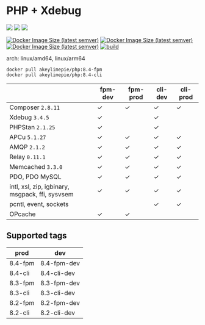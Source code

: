 # PHP + Xdebug

![](https://img.shields.io/badge/-8.4.12-informational) ![](https://img.shields.io/badge/-8.3.25-informational) ![](https://img.shields.io/badge/-8.2.29-informational) 

[![Docker Image Size (latest semver)](https://img.shields.io/docker/image-size/akeylimepie/php/8.4-fpm?label=prod)](https://hub.docker.com/r/akeylimepie/php)
[![Docker Image Size (latest semver)](https://img.shields.io/docker/image-size/akeylimepie/php/8.4-fpm-dev?label=dev)](https://hub.docker.com/r/akeylimepie/php)
[![Docker Image Size (latest semver)](https://img.shields.io/docker/pulls/akeylimepie/php)](https://hub.docker.com/r/akeylimepie/php)
[![build](https://github.com/akeylimepie/docker-php/actions/workflows/build.yml/badge.svg?event=push)](https://github.com/akeylimepie/docker-php/actions/workflows/build.yml)

arch: linux/amd64, linux/arm64

```
docker pull akeylimepie/php:8.4-fpm
docker pull akeylimepie/php:8.4-cli
```

|                                                 | fpm-dev | fpm-prod | cli-dev | cli-prod |
|-------------------------------------------------|---------|----------|---------|----------|
| Composer `2.8.11`                 | &check; | &check;  | &check; | &check;  |
| Xdebug `3.4.5`                     | &check; |          | &check; |          |
| PHPStan `2.1.25`                   | &check; |          | &check; |          |
| APCu `5.1.27`                         | &check; | &check;  | &check; | &check;  |
| AMQP `2.1.2`                         | &check; | &check;  | &check; | &check;  |
| Relay `0.11.1`                       | &check; | &check;  | &check; | &check;  |
| Memcached `3.3.0`               | &check; | &check;  | &check; | &check;  |
| PDO, PDO MySQL                                  | &check; | &check;  | &check; | &check;  |
| intl, xsl, zip, igbinary, msgpack, ffi, sysvsem | &check; | &check;  | &check; | &check;  |
| pcntl, event, sockets                           |         |          | &check; | &check;  |
| OPcache                                         | &check; | &check;  |         |          |

## Supported tags

| prod | dev |
| --- | --- |
| 8.4-fpm | 8.4-fpm-dev |
| 8.4-cli | 8.4-cli-dev |
| 8.3-fpm | 8.3-fpm-dev |
| 8.3-cli | 8.3-cli-dev |
| 8.2-fpm | 8.2-fpm-dev |
| 8.2-cli | 8.2-cli-dev |

